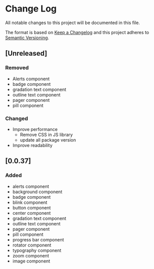 # Change Log

All notable changes to this project will be documented in this file.

The format is based on [Keep a Changelog](http://keepachangelog.com/)
and this project adheres to [Semantic Versioning](http://semver.org/).

## [Unreleased]

### Removed

- Alerts component
- badge component
- gradation text component
- outline text component
- pager component
- pill component

### Changed

- Improve performance
  - Remove CSS in JS library
  - update all package version
- Improve readability

## [0.0.37]

### Added

- alerts component
- background component
- badge component
- blink component
- button component
- center component
- gradation text component
- outline text component
- pager component
- pill component
- progress bar component
- rotator component
- typography component
- zoom component
- image component
